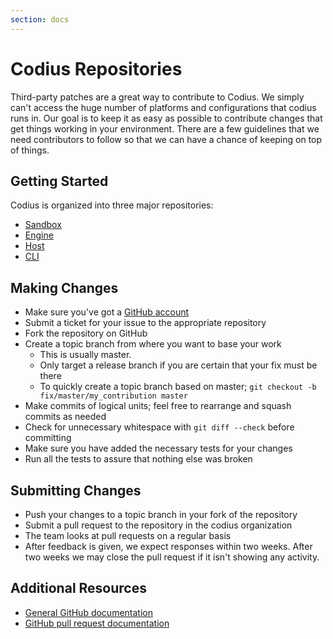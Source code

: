 ```yaml
---
section: docs
---
```


# Codius Repositories

Third-party patches are a great way to contribute to Codius. We simply can't
access the huge number of platforms and configurations that codius runs in. Our
goal is to keep it as easy as possible to contribute changes that get things
working in your environment. There are a few guidelines that we need
contributors to follow so that we can have a chance of keeping on top of things.


## Getting Started

Codius is organized into three major repositories:

* [Sandbox](http://github.com/codius/codius-sandbox)
* [Engine](http://github.com/codius/codius-engine)
* [Host](http://github.com/codius/codius-host)
* [CLI](http://github.com/codius/codius-cli)

## Making Changes

* Make sure you've got a [GitHub account](https://github.com/signup/free)
* Submit a ticket for your issue to the appropriate repository
* Fork the repository on GitHub
* Create a topic branch from where you want to base your work
  * This is usually master.
  * Only target a release branch if you are certain that your fix must be there
  * To quickly create a topic branch based on master; ``git checkout -b
  fix/master/my_contribution master``
* Make commits of logical units; feel free to rearrange and squash commits as
  needed
* Check for unnecessary whitespace with ``git diff --check`` before committing
* Make sure you have added the necessary tests for your changes
* Run all the tests to assure that nothing else was broken

## Submitting Changes
* Push your changes to a topic branch in your fork of the repository
* Submit a pull request to the repository in the codius organization
* The team looks at pull requests on a regular basis
* After feedback is given, we expect responses within two weeks. After two weeks
  we may close the pull request if it isn't showing any activity.

## Additional Resources

* [General GitHub documentation](http://help.github.com)
* [GitHub pull request documentation](http://help.github.com/send-pull-requests)
